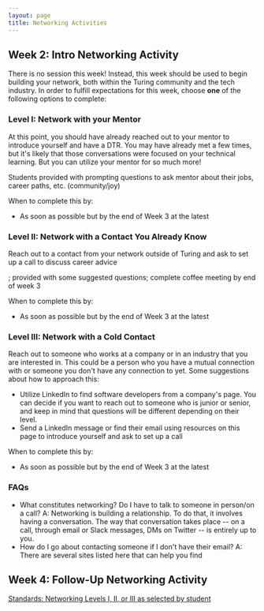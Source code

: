 ```yaml
---
layout: page
title: Networking Activities
---
```


## Week 2: Intro Networking Activity
There is no session this week! Instead, this week should be used to begin building your network, both within the Turing community and the tech industry. In order to fulfill expectations for this week, choose **one** of the following options to complete:

### Level I: Network with your Mentor
At this point, you should have already reached out to your mentor to introduce yourself and have a DTR. You may have already met a few times, but it's likely that those conversations were focused on your technical learning. But you can utilize your mentor for so much more! 

Students provided with prompting questions to ask mentor about their jobs, career paths, etc. (community/joy)

When to complete this by:
* As soon as possible but by the end of Week 3 at the latest

### Level II: Network with a Contact You Already Know
Reach out to a contact from your network outside of Turing and ask to set up a call to discuss career advice

; provided with some suggested questions; complete coffee meeting by end of week 3

When to complete this by:
* As soon as possible but by the end of Week 3 at the latest

### Level III: Network with a Cold Contact
Reach out to someone who works at a company or in an industry that you are interested in. This could be a person who you have a mutual connection with or someone you don't have any connection to yet. Some suggestions about how to approach this:

* Utilize LinkedIn to find software developers from a company's page. You can decide if you want to reach out to someone who is junior or senior, and keep in mind that questions will be different depending on their level. 
* Send a LinkedIn message or find their email using resources on this page to introduce yourself and ask to set up a call 



When to complete this by:
* As soon as possible but by the end of Week 3 at the latest

### FAQs

* What constitutes networking? Do I have to talk to someone in person/on a call? A: Networking is building a relationship. To do that, it involves having a conversation. The way that conversation takes place -- on a call, through email or Slack messages, DMs on Twitter -- is entirely up to you. 
* How do I go about contacting someone if I don't have their email? A: There are several sites listed here that can help you find 

## Week 4: Follow-Up Networking Activity


[Standards: Networking Levels I, II, or III as selected by student](/standards_and_rubric)
